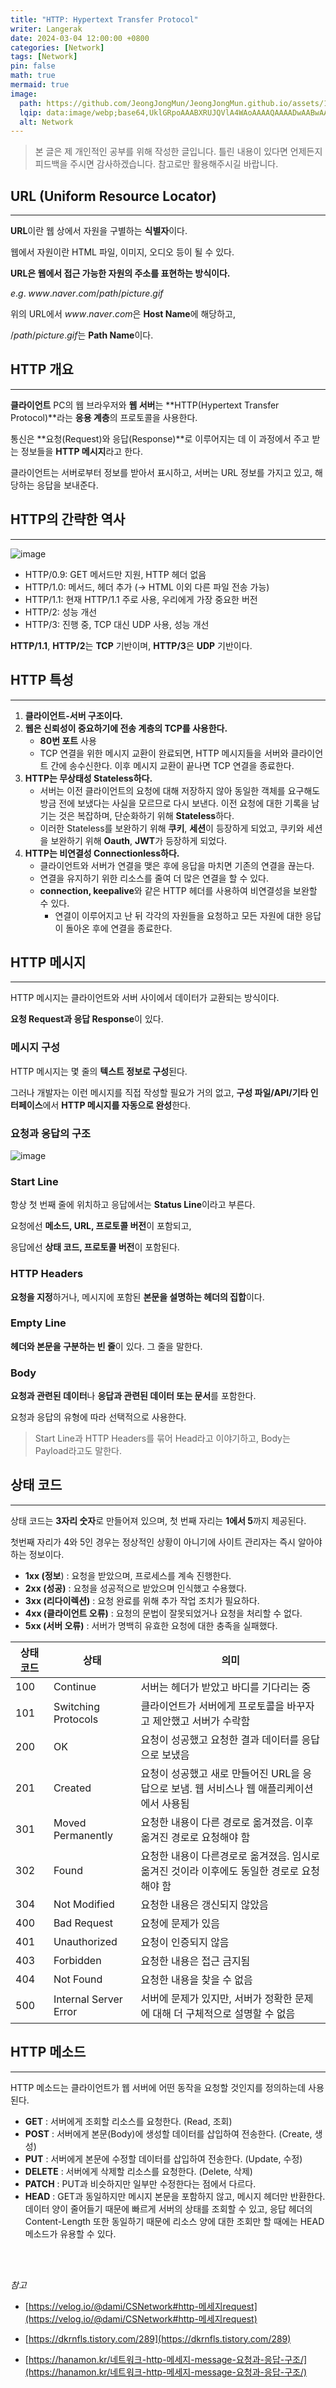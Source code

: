 ```yaml
---
title: "HTTP: Hypertext Transfer Protocol"
writer: Langerak
date: 2024-03-04 12:00:00 +0800
categories: [Network]
tags: [Network]
pin: false
math: true
mermaid: true
image:
  path: https://github.com/JeongJongMun/JeongJongMun.github.io/assets/101979073/a9126340-e867-446f-ba8d-86701c1e1851
  lqip: data:image/webp;base64,UklGRpoAAABXRUJQVlA4WAoAAAAQAAAADwAABwAAQUxQSDIAAAARL0AmbZurmr57yyIiqE8oiG0bejIYEQTgqiDA9vqnsUSI6H+oAERp2HZ65qP/VIAWAFZQOCBCAAAA8AEAnQEqEAAIAAVAfCWkAALp8sF8rgRgAP7o9FDvMCkMde9PK7euH5M1m6VWoDXf2FkP3BqV0ZYbO6NA/VFIAAAA
  alt: Network
---
```


> 본 글은 제 개인적인 공부를 위해 작성한 글입니다. 틀린 내용이 있다면 언제든지 피드백을 주시면 감사하겠습니다. 참고로만 활용해주시길 바랍니다.

## URL (Uniform Resource Locator)

---

**URL**이란 웹 상에서 자원을 구별하는 **식별자**이다.

웹에서 자원이란 HTML 파일, 이미지, 오디오 등이 될 수 있다.

**URL은 웹에서 접근 가능한 자원의 주소를 표현하는 방식이다.**

$e.g.\;www.naver.com/path/picture.gif$

위의 URL에서 $www.naver.com$은 **Host Name**에 해당하고,

$/path/picture.gif$는 **Path Name**이다.

## HTTP 개요

---

**클라이언트** PC의 웹 브라우저와 **웹 서버**는 **HTTP(Hypertext Transfer Protocol)**라는 **응용 계층**의 프로토콜을 사용한다.

통신은 **요청(Request)와 응답(Response)**로 이루어지는 데 이 과정에서 주고 받는 정보들을 **HTTP 메시지**라고 한다.

클라이언트는 서버로부터 정보를 받아서 표시하고, 서버는 URL 정보를 가지고 있고, 해당하는 응답을 보내준다.

## HTTP의 간략한 역사

---

![image](https://github.com/JeongJongMun/JeongJongMun.github.io/assets/101979073/033d0086-1a9b-41d9-92e9-955818ca7c4e)

- HTTP/0.9: GET 메서드만 지원, HTTP 헤더 없음
- HTTP/1.0: 메서드, 헤더 추가 (→ HTML 이외 다른 파일 전송 가능)
- HTTP/1.1: 현재 HTTP/1.1 주로 사용, 우리에게 가장 중요한 버전
- HTTP/2: 성능 개선
- HTTP/3: 진행 중, TCP 대신 UDP 사용, 성능 개선

**HTTP/1.1**, **HTTP/2**는 **TCP** 기반이며, **HTTP/3**은 **UDP** 기반이다.

## HTTP 특성

---

1. **클라이언트-서버 구조이다.**
2. **웹은 신뢰성이 중요하기에 전송 계층의 TCP를 사용한다.**
    - **80번 포트** 사용
    - TCP 연결을 위한 메시지 교환이 완료되면, HTTP 메시지들을 서버와 클라이언트 간에 송수신한다. 이후 메시지 교환이 끝나면 TCP 연결을 종료한다.
3. **HTTP는 무상태성 Stateless하다.**
    - 서버는 이전 클라이언트의 요청에 대해 저장하지 않아 동일한 객체를 요구해도 방금 전에 보냈다는 사실을 모르므로 다시 보낸다. 이전 요청에 대한 기록을 남기는 것은 복잡하며, 단순화하기 위해 **Stateless**하다.
    - 이러한 Stateless를 보완하기 위해 **쿠키**, **세션**이 등장하게 되었고, 쿠키와 세션을 보완하기 위해 **Oauth**, **JWT**가 등장하게 되었다.
4. **HTTP는 비연결성 Connectionless하다.**
    - 클라이언트와 서버가 연결을 맺은 후에 응답을 마치면 기존의 연결을 끊는다.
    - 연결을 유지하기 위한 리소스를 줄여 더 많은 연결을 할 수 있다.
    - **connection, keepalive**와 같은 HTTP 헤더를 사용하여 비연결성을 보완할 수 있다.
        - 연결이 이루어지고 난 뒤 각각의 자원들을 요청하고 모든 자원에 대한 응답이 돌아온 후에 연결을 종료한다.

## HTTP 메시지

---

HTTP 메시지는 클라이언트와 서버 사이에서 데이터가 교환되는 방식이다.

**요청 Request과 응답 Response**이 있다.

### 메시지 구성

HTTP 메시지는 몇 줄의 **텍스트 정보로 구성**된다.

그러나 개발자는 이런 메시지를 직접 작성할 필요가 거의 없고, **구성 파일/API/기타 인터페이스**에서 **HTTP 메시지를 자동으로 완성**한다.

### 요청과 응답의 구조

![image](https://github.com/JeongJongMun/JeongJongMun.github.io/assets/101979073/7113ec2c-bcf6-4e90-be3a-1cdd17e883e2)

### Start Line

항상 첫 번째 줄에 위치하고 응답에서는 **Status Line**이라고 부른다.

요청에선 **메소드, URL, 프로토콜 버전**이 포함되고,

응답에선 **상태 코드, 프로토콜 버전**이 포함된다.

### HTTP Headers

**요청을 지정**하거나, 메시지에 포함된 **본문을 설명하는 헤더의 집합**이다.

### Empty Line

**헤더와 본문을 구분하는 빈 줄**이 있다. 그 줄을 말한다.

### Body

**요청과 관련된 데이터**나 **응답과 관련된 데이터 또는 문서**를 포함한다.

요청과 응답의 유형에 따라 선택적으로 사용한다.

> Start Line과 HTTP Headers를 묶어 Head라고 이야기하고, Body는 Payload라고도 말한다.
> 

## 상태 코드

---

상태 코드는 **3자리 숫자**로 만들어져 있으며, 첫 번째 자리는 **1에서 5**까지 제공된다.

첫번째 자리가 4와 5인 경우는 정상적인 상황이 아니기에 사이트 관리자는 즉시 알아야 하는 정보이다.

- **1xx (정보**) : 요청을 받았으며, 프로세스를 계속 진행한다.
- **2xx (성공)** : 요청을 성공적으로 받았으며 인식했고 수용했다.
- **3xx (리다이렉션)** : 요청 완료를 위해 추가 작업 조치가 필요하다.
- **4xx (클라이언트 오류)** : 요청의 문법이 잘못되었거나 요청을 처리할 수 없다.
- **5xx (서버 오류)** : 서버가 명백히 유효한 요청에 대한 충족을 실패했다.

| 상태 코드 | 상태 | 의미 |
| --- | --- | --- |
| 100 | Continue | 서버는 헤더가 받았고 바디를 기다리는 중 |
| 101 | Switching Protocols | 클라이언트가 서버에게 프로토콜을 바꾸자고 제안했고 서버가 수락함 |
| 200 | OK | 요청이 성공했고 요청한 결과 데이터를 응답으로 보냈음 |
| 201 | Created | 요청이 성공했고 새로 만들어진 URL을 응답으로 보냄. 웹 서비스나 웹 애플리케이션에서 사용됨 |
| 301 | Moved Permanently | 요청한 내용이 다른 경로로 옮겨졌음. 이후 옮겨진 경로로 요청해야 함 |
| 302 | Found | 요청한 내용이 다른경로로 옮겨졌음. 임시로 옮겨진 것이라 이후에도 동일한 경로로 요청해야 함 |
| 304 | Not Modified | 요청한 내용은 갱신되지 않았음 |
| 400 | Bad Request | 요청에 문제가 있음 |
| 401 | Unauthorized | 요청이 인증되지 않음 |
| 403 | Forbidden | 요청한 내용은 접근 금지됨 |
| 404 | Not Found | 요청한 내용을 찾을 수 없음 |
| 500 | Internal Server Error | 서버에 문제가 있지만, 서버가 정확한 문제에 대해 더 구체적으로 설명할 수 없음 |

## HTTP 메소드

---

HTTP 메소드는 클라이언트가 웹 서버에 어떤 동작을 요청할 것인지를 정의하는데 사용된다.

- **GET** : 서버에게 조회할 리소스를 요청한다. (Read, 조회)
- **POST** : 서버에게 본문(Body)에 생성할 데이터를 삽입하여 전송한다. (Create, 생성)
- **PUT** : 서버에게 본문에 수정할 데이터를 삽입하여 전송한다. (Update, 수정)
- **DELETE** : 서버에게 삭제할 리소스를 요청한다. (Delete, 삭제)
- **PATCH** : PUT과 비슷하지만 일부만 수정한다는 점에서 다르다.
- **HEAD** : GET과 동일하지만 메시지 본문을 포함하지 않고, 메시지 헤더만 반환한다. 데이터 양이 줄어들기 때문에 빠르게 서버의 상태를 조회할 수 있고, 응답 헤더의 Content-Length 또한 동일하기 때문에 리소스 양에 대한 조회만 할 때에는 HEAD 메소드가 유용할 수 있다.

<br/><br/>

*참고*

- [https://velog.io/@dami/CSNetwork#http-메세지request](https://velog.io/@dami/CSNetwork#http-메세지request)

- [https://dkrnfls.tistory.com/289](https://dkrnfls.tistory.com/289)

- [https://hanamon.kr/네트워크-http-메세지-message-요청과-응답-구조/](https://hanamon.kr/네트워크-http-메세지-message-요청과-응답-구조/)
